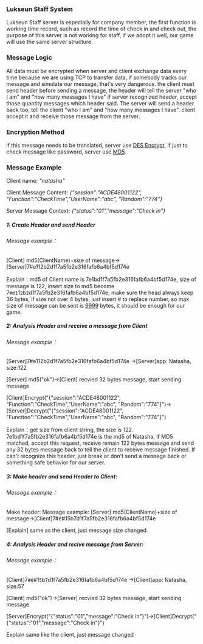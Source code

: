 ### Lukseun Staff System

Lukseun Staff server is especially for company member, the first function is working time record, such as record the time of check in and check out,  the purpose of this server is not working for staff, if we adopt it well, our game will use the same server structure. 



### Message Logic

All data must be encrypted when server and client exchange data every time because we are using TCP to transfer data, if somebody tracks our message and simulate our message, that's very dangerous. the client must send header before sending a message, the header will tell the server "who I am" and "how many messages I have" if server recognized header, accept those quantity messages which header said. The server will send a header back too, tell the client "who I am" and "how many messages I have". client accept it and receive those message from the server.



### Encryption Method

if this message needs to be translated, server use <u>DES Encrypt</u>, if just to check message like password, server use <u>MD5</u>.



### Message Example

Client name: *"natasha"*

Client Message Content: *{"session":"ACDE48001122", "Function":"CheckTime","UserName":"abc", "Random":"774"}*

Server Message Context: *{"status":"01","message":"Check in"}*

##### 1: Create Header and send Header

###### Message example：

[Client] md5(ClientName)+size of message->[Server]7#e112b2d1f7a5fb2e316fafb6a4bf5d174e

Explain：md5 of Client name is 7e1bd1f7a5fb2e316fafb6a4bf5d174e, size of message is 122, insert size to md5 become 7`#`e`1`1`2`b`2`d1f7a5fb2e316fafb6a4bf5d174e, make sure the head always keep 36 bytes, if size not over 4 bytes, just insert # to replace number, so max size of message can be sent is <u>9999</u> bytes, it should be enough for our game.

##### 2: Analysis Header and receive a message from Client

###### Message example：

[Server]7#e112b2d1f7a5fb2e316fafb6a4bf5d174e ->[Server]app: Natasha, size:122

[Server] md5("ok")->[Client] recvied 32 bytes message, start sending message

[Client]Encrypt("{"session":"ACDE48001122", "Function":"CheckTime","UserName":"abc", "Random":"774"}")->[Server]Decrypt("{"session":"ACDE48001122", "Function":"CheckTime","UserName":"abc", "Random":"774"}")

Explain：get size from client string, the size is 122. 7e1bd1f7a5fb2e316fafb6a4bf5d174e is the md5 of Natasha, if MD5 matched, accept this request, receive remain 122 bytes message and send any 32 bytes message back to tell the client to receive message finished. If can't recognize this header, just break or don't send a message back or something safe behavior for our server.

##### 3: Make header and send Header to Client:

###### Message example：

Make header: Message example:  [Server] md5(ClientName)+size of message->[Client]7#e#15b7d1f7a5fb2e316fafb6a4bf5d174e

[Explain] same as the client, just message size changed.

##### 4: Analysis Header and recive message from Server:

###### Message example：

[Client]7`#`e#1`5`b`7`d1f7a5fb2e316fafb6a4bf5d174e ->[Client]app: Natasha, size:57

[Client] md5("ok")->[Server] recvied 32 bytes message, start sending message

[Server]Encrypt("{"status":"01","message":"Check in"}")->[Client]Decrypt("{"status":"01","message":"Check in"}")

Explain same like the client, just message changed